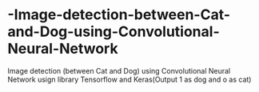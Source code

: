 # -Image-detection-between-Cat-and-Dog-using-Convolutional-Neural-Network
 Image detection (between Cat and Dog) using Convolutional Neural Network usign library Tensorflow and Keras(Output 1 as dog and o as cat)
